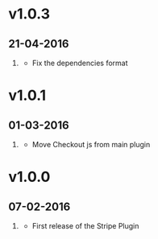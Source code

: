 # v1.0.3
## 21-04-2016

1. [](#bugfix)
    * Fix the dependencies format

# v1.0.1
## 01-03-2016

1. [](#bugfix)
    * Move Checkout js from main plugin

# v1.0.0
## 07-02-2016

1. [](#new)
    * First release of the Stripe Plugin